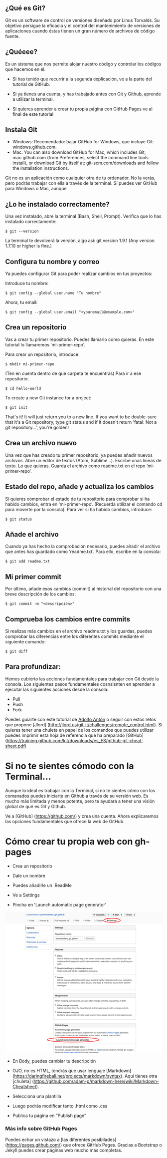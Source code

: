 ## ¿Qué es Git?

Git es un software de control de versiones diseñado por Linus Torvalds. Su objetivo persigue la eficacia y el control del mantenimiento de versiones de aplicaciones cuando éstas tienen un gran número de archivos de código fuente.

## ¿Quéeee?

Es un sistema que nos permite alojar nuestro código y controlar los códigos que hacemos en él.

- Si has tenido que recurrir a la segunda explicación, ve a la parte del tutorial de GitHub.

- Si ya tienes una cuenta, y has trabajado antes con Git y Github, aprende a utilizar la terminal.

- Si quieres aprender a crear tu propia página con GitHub Pages ve al final de este tutorial

## Instala Git

- Windows: Recomendado: bajar GitHub for Windows, que incluye Git: windows.github.com. 
- Mac: You can also download GitHub for Mac, which includes Git, mac.github.com (from Preferences, select the command line tools install), or
download Git by itself at: git-scm.com/downloads and follow the installation instructions.

Git no es un aplicación como cualquier otra de tu ordenador. No la verás, pero podrás trabajar con ella a través de la terminal. Sí puedes ver GitHub para Windows o Mac, aunque

## ¿Lo he instalado correctamente?

Una vez instalado, abre la terminal (Bash, Shell, Prompt). Verifica que lo has instalado correctamente:

	$ git --version

La terminal te devolverá la versión, algo así:
git version 1.9.1
(Any version 1.7.10 or higher is fine.)

## Configura tu nombre y correo

Ya puedes configurar Git para poder realizar cambios en tus proyectos:

Introduce tu nombre:

	$ git config --global user.name "Tu nombre"

Ahora, tu email:

	$ git config --global user.email "<youremail@example.com>"

## Crea un repositorio

Vas a crear tu primer repositorio. Puedes llamarlo como quieras. En este tutorial lo llamaremos ‘mi-primer-repo’.

Para crear un repositorio, introduce:

	$ mkdir mi-primer-repo

(Ten en cuenta dentro de qué carpeta te encuentras)
Para ir a ese repositorio:

	$ cd hello-world

To create a new Git instance for a project:

	$ git init

That's it! It will just return you to a new line. If you want to be double-sure that it's a Git repository, type git status and if it doesn't return 'fatal: Not a git repository...', you're golden!

## Crea un archivo nuevo

Una vez que has creado tu primer repositorio, ya puedes añadir nuevos archivos.
Abre un editor de textos (Atom, Sublime…). Escribe unas líneas de texto. Lo que quieras. Guarda el archivo como readme.txt en el repo ‘mi-primer-repo’.

## Estado del repo, añade y actualiza los cambios

Si quieres comprobar el estado de tu repositorio para comprobar si ha habido cambios, entra en ‘mi-primer-repo’. (Recuerda utilizar el comando cd para moverte por la consola). Para ver si ha habido cambios, introduce:

	$ git status

## Añade el archivo	
Cuando ya has hecho la comprobación necesario, puedes añadir el archivo que antes has guardado como ‘readme.txt’. Para ello, escribe en la consola:

	$ git add readme.txt

## Mi primer commit	

Por último, añade esos cambios (commit) al historial del repositorio con una breve descripción de los cambios:

	$ git commit -m "<descripción>"

## Comprueba los cambios entre commits

Si realizas más cambios en el archivo readme.txt y los guardas, puedes comprobar las diferencias entre los diferentes commits mediante el siguiente comando:

	$ git diff

## Para profundizar:

Hemos cubierto las acciones fundamentales para trabajar con Git desde la consola.
Los siguientes pasos fundamentales cosnsisnten en aprender a ejecutar las siguientes acciones desde la consola:

- Pull
- Push
- Fork 

Puedes guiarte con este tutorial de [Adolfo Antón](https://github.com/flowsta/github/blob/master/README.md) o seguir con estos retos que propone [Jlord] (http://jlord.us/git-it/challenges/remote_control.html).
Si quieres tener una chuleta en papel de los comandos que puedes utilizar puedes imprimir esta hoja de referencia que ha preparado [GitHub] (https://training.github.com/kit/downloads/es_ES/github-git-cheat-sheet.pdf)



# Si no te sientes cómodo con la Terminal…

Aunque lo ideal es trabajar con la Terminal, si no te sientes cómo con los comanados puedes iniciarte en Github a través de su versión web. Es mucho más limitada y menos potente, pero te ayudará a tener una visión global de qué es Git y Github.

Ve a [GitHub] (https://github.com/) y crea una cuenta. Ahora explicaremos las opciones fundamentales que ofrece la web de GitHub.



# Cómo crear tu propia web con gh-pages


- Crea un repositorio

- Dale un nombre

- Puedes añadirle un .ReadMe

- Ve a Settings

- Pincha en 'Launch automatic page generator'

![alt text](settings.png "Logo Title Text 1")

- En Body, puedes cambiar tu descripción

- OJO, no es HTML, tendrás que usar lenguaje [Markdown] (https://daringfireball.net/projects/markdown/syntax). Aquí tienes otra [chuleta] (https://github.com/adam-p/markdown-here/wiki/Markdown-Cheatsheet).

- Selecciona una plantilla

- Luego podrás modificar tanto .html como .css

- Publica tu página en “Publish page”



### Más info sobre GitHub Pages

Puedes echar un vistazo a [las diferentes posibilades] (https://pages.github.com/) que ofrece GitHub Pages. Gracias a Bootstrap o Jekyll puedes crear páginas web mucho más completas.


